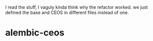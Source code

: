 I read the stuff, I vaguly kinda think why the refactor worked. 
 we just defined the base and CEOS in different files instead of one.
  # alembic-ceos
